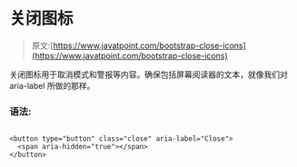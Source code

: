 # 关闭图标

> 原文:[https://www.javatpoint.com/bootstrap-close-icons](https://www.javatpoint.com/bootstrap-close-icons)

关闭图标用于取消模式和警报等内容。确保包括屏幕阅读器的文本，就像我们对 aria-label 所做的那样。

### 语法:

```

<button type="button" class="close" aria-label="Close">
  <span aria-hidden="true"></span>
</button>

```